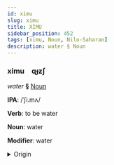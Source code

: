 ```yaml
---
id: ximu
slug: ximu
title: XİMU
sidebar_position: 452
tags: [ximu, Noun, Nilo-Saharan]
description: water § Noun
---
```


### ximu&emsp;<span kind="abugida">ɋɟƶʃ</span>

*water* **§** [Noun](../../tags/Noun)

**IPA**: /ˈʃi.mʌ/

**Verb**: to be water

**Noun**: water

**Modifier**: water

<details>
    <summary>Origin</summary>
    Barí xima /ʃimə(nə)/<br/>
    <em>Nilo-Saharan Language Family</em>
</details>